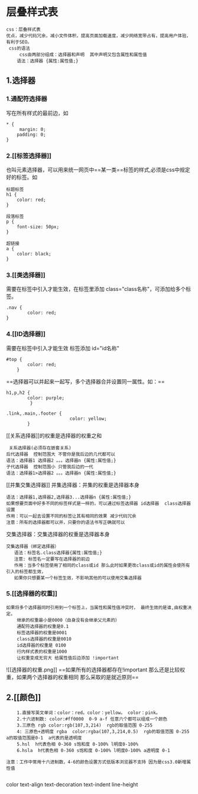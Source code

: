 # 层叠样式表
```
css：层叠样式表
优点，减少代码冗余，减小文件体积，提高页面加载速度，减少网络宽带占有，提高用户体验，有利于SEO。
 css的语法
     css由两部分组成：选择器和声明  其中声明又包含属性和属性值
    语法：选择器 {属性:属性值;}
```
## 1.选择器
### 1.通配符选择器
写在所有样式的最前边，如
```
* {
     margin: 0;
    padding: 0;
}
```
### 2.[[标签选择器]]
也叫元素选择器，可以用来统一网页中==某一类==标签的样式,必须是css中规定好的标签。如
```
标题标签
h1 {
    color: red;
}

段落标签
p {
    font-size: 50px;
}

超链接
a {
    color: black;
}
```
### 3.[[类选择器]]
需要在标签中引入才能生效，在标签里添加 class="class名称"，可添加给多个标签。
```
.nav {
        color: red;
}
```
### 4.[[ID选择器]]
需要在标签中引入才能生效  标签添加 id="id名称"
```
#top {
        color: red;
    }
```
==选择器可以并起来一起写，多个选择器合并设置同一属性。如：==
```
h1,p,h2 {
		color: purple;
		 }
		 
.link,.main,.footer {
					    color: yellow;
	    } 
```

 [[关系选择器]]的权重是选择器的权重之和
```
 关系选择器(必须存在嵌套关系)
后代选择器  控制范围大 不管你是我后边的几代都可以
语法：选择器1 选择器2 。。。选择器n {属性:属性值;}
子代选择器  控制范围小 只管我后边的一代
语法：选择器1>选择器2 。。。选择器n {属性:属性值;}
```
 [[并集交集选择器]]
并集选择器：并集的权重是选择器本身
 ```
语法：选择器1,选择器2,选择器3...选择器n {属性:属性值;}
如果想要页面中好多不同的标签样式是一样的，可以通过标签选择器 id选择器  class选择器设置
作用：可以一起去设置不同的标签让其有相同的效果 减少代码冗余 
注意：所有的选择器都可以并，只要你的语法书写正确就可以
```
 交集选择器：交集选择器的权重是选择器本身
 ```
交集选择器（绑定选择器）
    语法：标签名.class选择器{属性:属性值;}
    注意: 标签名一定要写在选择器的前边
    作用：当多个标签使用了相同的class或id 那么此时如果更改class或id的属性会使所有引入的标签都生效，
    如果你只想要某一个标签生效，不影响其他的可以使用交集选择器
```
  
  
### 5.[[选择器的权重]]
```
如果将多个选择器同时引用到一个标签上，当属性和属性值冲突时， 最终生效的是谁,由权重决定。
	继承的权重最小是0000（自身没有会继承父元素的）
    通配符选择器的权重是0.1
    标签选择器的权重是0001
    class选择器的权重是0010
    id选择器的权重是 0100
    行内样式表的权重是1000
    让权重变成无穷大 给属性值后边添加 !important
```
![[选择器的权重.png]]
==如果所有的选择器都存在!important 那么还是比较权重，如果两个选择器的权重相同 那么采取的是就近原则==


## 2.[[颜色]]
```	
	1.直接写英文单词：color：red。color：yellow。 color：pink。
	2.十六进制数: color:#ff0000  0-9 a-f 任意六个都可以组成一个颜色
	3.三原色 rgb color:rgb(107,3,214)  rgb的取值范围 0-255
	4: 三原色+透明度 rgba  color:rgba(107,3,214,0.5)  rgb的取值范围 0-255  a的取值范围是0-1  a代表的是透明度
    5.hsl  h代表色相 0-360 s饱和度 0-100% l明度0-100%
    6.hsla  h代表色相 0-360 s饱和度 0-100% l明度0-100% a透明度 0-1

注意：工作中常用十六进制数，4-6的颜色设置方式低版本浏览器不支持 因为是css3.0新增属性值


```

color
text-align
text-decoration
text-indent
line-height
